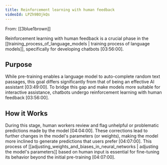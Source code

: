 ```yaml
---
title: Reinforcement learning with human feedback
videoId: LPZh9BOjkQs
---
```


From: [[3blue1brown]] <br/> 

Reinforcement learning with human feedback is a crucial phase in the [[training_process_of_language_models | training process of language models]], specifically for developing chatbots <a class="yt-timestamp" data-t="03:56:00">[03:56:00]</a>.

## Purpose

While pre-training enables a language model to auto-complete random text passages, this goal differs significantly from that of being an effective AI assistant <a class="yt-timestamp" data-t="03:49:00">[03:49:00]</a>. To bridge this gap and make models more suitable for interactive assistance, chatbots undergo reinforcement learning with human feedback <a class="yt-timestamp" data-t="03:56:00">[03:56:00]</a>.

## How it Works

During this stage, human workers review and flag unhelpful or problematic predictions made by the model <a class="yt-timestamp" data-t="04:04:00">[04:04:00]</a>. These corrections lead to further changes in the model's parameters (or weights), making the model more inclined to generate predictions that users prefer <a class="yt-timestamp" data-t="04:07:00">[04:07:00]</a>. This process of [[adjusting_weights_and_biases_in_neural_networks | adjusting the model's parameters]] based on human input is essential for fine-tuning its behavior beyond the initial pre-training <a class="yt-timestamp" data-t="04:07:00">[04:07:00]</a>.